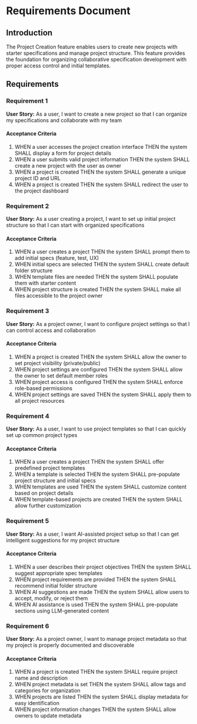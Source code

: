 # Requirements Document

## Introduction

The Project Creation feature enables users to create new projects with starter specifications and manage project structure. This feature provides the foundation for organizing collaborative specification development with proper access control and initial templates.

## Requirements

### Requirement 1

**User Story:** As a user, I want to create a new project so that I can organize my specifications and collaborate with my team

#### Acceptance Criteria

1. WHEN a user accesses the project creation interface THEN the system SHALL display a form for project details
2. WHEN a user submits valid project information THEN the system SHALL create a new project with the user as owner
3. WHEN a project is created THEN the system SHALL generate a unique project ID and URL
4. WHEN a project is created THEN the system SHALL redirect the user to the project dashboard

### Requirement 2

**User Story:** As a user creating a project, I want to set up initial project structure so that I can start with organized specifications

#### Acceptance Criteria

1. WHEN a user creates a project THEN the system SHALL prompt them to add initial specs (feature, test, UX)
2. WHEN initial specs are selected THEN the system SHALL create default folder structure
3. WHEN template files are needed THEN the system SHALL populate them with starter content
4. WHEN project structure is created THEN the system SHALL make all files accessible to the project owner

### Requirement 3

**User Story:** As a project owner, I want to configure project settings so that I can control access and collaboration

#### Acceptance Criteria

1. WHEN a project is created THEN the system SHALL allow the owner to set project visibility (private/public)
2. WHEN project settings are configured THEN the system SHALL allow the owner to set default member roles
3. WHEN project access is configured THEN the system SHALL enforce role-based permissions
4. WHEN project settings are saved THEN the system SHALL apply them to all project resources

### Requirement 4

**User Story:** As a user, I want to use project templates so that I can quickly set up common project types

#### Acceptance Criteria

1. WHEN a user creates a project THEN the system SHALL offer predefined project templates
2. WHEN a template is selected THEN the system SHALL pre-populate project structure and initial specs
3. WHEN templates are used THEN the system SHALL customize content based on project details
4. WHEN template-based projects are created THEN the system SHALL allow further customization

### Requirement 5

**User Story:** As a user, I want AI-assisted project setup so that I can get intelligent suggestions for my project structure

#### Acceptance Criteria

1. WHEN a user describes their project objectives THEN the system SHALL suggest appropriate spec templates
2. WHEN project requirements are provided THEN the system SHALL recommend initial folder structure
3. WHEN AI suggestions are made THEN the system SHALL allow users to accept, modify, or reject them
4. WHEN AI assistance is used THEN the system SHALL pre-populate sections using LLM-generated content

### Requirement 6

**User Story:** As a project owner, I want to manage project metadata so that my project is properly documented and discoverable

#### Acceptance Criteria

1. WHEN a project is created THEN the system SHALL require project name and description
2. WHEN project metadata is set THEN the system SHALL allow tags and categories for organization
3. WHEN projects are listed THEN the system SHALL display metadata for easy identification
4. WHEN project information changes THEN the system SHALL allow owners to update metadata